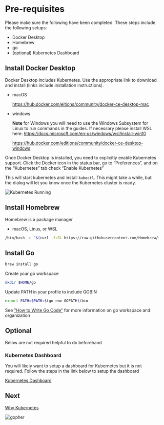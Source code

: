 # Pre-requisites

Please make sure the following have been completed. These steps include the 
following setups:

- Docker Desktop
- Homebrew
- go
- (optional) Kubernetes Dashboard

## Install Docker Desktop

Docker Desktop includes Kubernetes. Use the appropriate link to download and install (links include installation instructions).

- macOS

  <https://hub.docker.com/eitions/community/docker-ce-desktop-mac>

- windows

  **Note** for Windows you will need to use the Windows Subsystem for Linux to run commands in the guides. If necessary please install WSL here: <https://docs.microsoft.com/en-us/windows/wsl/install-win10>

  <https://hub.docker.com/editions/community/docker-ce-desktop-windows>

Once Docker Desktop is installed, you need to explicitly enable Kubernetes support. Click the Docker icon in the status bar, go to “Preferences”, and on the “Kubernetes” tab check “Enable Kubernetes”

This will start kubernetes and install `kubectl`.  This might take a while, but the dialog will let you know once the Kubernetes cluster is ready.

![Kubernetes Running](screens/docker-desktop-k8s-running.png)

## Install Homebrew

Homebrew is a package manager

- macOS, Linus, or WSL

```bash
/bin/bash -c "$(curl -fsSL https://raw.githubusercontent.com/Homebrew/install/HEAD/install.sh)"
```

## Install Go

```bash
brew install go
```

Create your go workspace

```bash
mkdir $HOME/go
```

Update PATH in your profile to include GOBIN

```bash
export PATH=$PATH:$(go env GOPATH)/bin
```

See ["How to Write Go Code"](https://golang.org/doc/code.html) for more information on go workspace and organization

## Optional

Below are not required helpful to do beforehand

### Kubernetes Dashboard

You will likely want to setup a dashboard for Kubernetes but it is not required. Follow the steps in the link below to setup the dashboard

[Kubernetes Dashboard](k8s-dashboard.md)

## Next

[Why Kubernetes](why-kubernetes.md)

![gopher](images/gopher.png)
